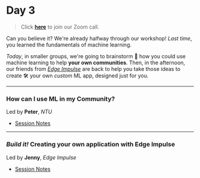 # Day 3

>Click **[here](https://harvard.zoom.us/j/95976553851?pwd=S0VCTG1tVUtBeXJ2RUxNdGVnc3pidz09)** to join our Zoom call.

Can you believe it?  We're already halfway through our workshop!  *Last time*, you learned the fundamentals of machine learning.  

*Today*, in smaller groups, we're going to brainstorm 🤔 how you could use machine learning to help **your own communities**.  Then, in the afternoon, our friends from [*Edge Impulse*](https://www.edgeimpulse.com/) are back to help you take those ideas to create 🛠 your own *custom* ML app, designed just for you.

***

### How can I use ML in my Community?
<div class="message">
Led by <b>Peter</b>, <i>NTU</i><br>
</div>

* [Session Notes](community)

***

### *Build it!* Creating your own application with Edge Impulse
<div class="message">
Led by <b>Jenny</b>, <i>Edge Impulse</i>
</div>

* [Session Notes](creating)